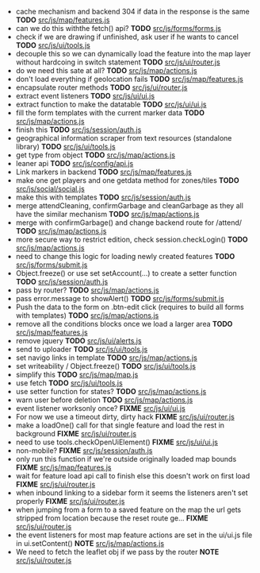 - cache mechanism and backend 304 if data in the response is the same __TODO__ [src/js/map/features.js](src/js/map/features.js)
- can we do this withthe fetch() api? __TODO__ [src/js/forms/forms.js](src/js/forms/forms.js)
- check if we are drawing if unfinished, ask user if he wants to cancel __TODO__ [src/js/ui/tools.js](src/js/ui/tools.js)
- decouple this so we can dynamically load the feature into the map layer without hardcoing in switch statement __TODO__ [src/js/ui/router.js](src/js/ui/router.js)
- do we need this sate at all? __TODO__ [src/js/map/actions.js](src/js/map/actions.js)
- don't load everything if geolocation fails __TODO__ [src/js/map/features.js](src/js/map/features.js)
- encapsulate router methods __TODO__ [src/js/ui/router.js](src/js/ui/router.js)
- extract event listeners __TODO__ [src/js/ui/ui.js](src/js/ui/ui.js)
- extract function to make the datatable __TODO__ [src/js/ui/ui.js](src/js/ui/ui.js)
- fill the form templates with the current marker data __TODO__ [src/js/map/actions.js](src/js/map/actions.js)
- finish this __TODO__ [src/js/session/auth.js](src/js/session/auth.js)
- geographical information scraper from text resources (standalone library) __TODO__ [src/js/ui/tools.js](src/js/ui/tools.js)
- get type from object __TODO__ [src/js/map/actions.js](src/js/map/actions.js)
- leaner api __TODO__ [src/js/config/api.js](src/js/config/api.js)
- Link markers in backend __TODO__ [src/js/map/features.js](src/js/map/features.js)
- make one get players and one getdata method for zones/tiles __TODO__ [src/js/social/social.js](src/js/social/social.js)
- make this with templates __TODO__ [src/js/session/auth.js](src/js/session/auth.js)
- merge attendCleaning, confirmGarbage and cleanGarbage as they all have the similar mechanism __TODO__ [src/js/map/actions.js](src/js/map/actions.js)
- merge with confirmGarbage() and change backend route for /attend/ __TODO__ [src/js/map/actions.js](src/js/map/actions.js)
- more secure way to restrict edition, check session.checkLogin() __TODO__ [src/js/map/actions.js](src/js/map/actions.js)
- need to change this logic for loading newly created features __TODO__ [src/js/forms/submit.js](src/js/forms/submit.js)
- Object.freeze() or use set setAccount(...) to create a setter function __TODO__ [src/js/session/auth.js](src/js/session/auth.js)
- pass by router? __TODO__ [src/js/map/actions.js](src/js/map/actions.js)
- pass error.message to showAlert() __TODO__ [src/js/forms/submit.js](src/js/forms/submit.js)
- Push the data to the form on .btn-edit click (requires to build all forms with templates) __TODO__ [src/js/map/actions.js](src/js/map/actions.js)
- remove all the conditions blocks once we load a larger area __TODO__ [src/js/map/features.js](src/js/map/features.js)
- remove jquery __TODO__ [src/js/ui/alerts.js](src/js/ui/alerts.js)
- send to uploader __TODO__ [src/js/ui/tools.js](src/js/ui/tools.js)
- set navigo links in template __TODO__ [src/js/map/actions.js](src/js/map/actions.js)
- set writeability / Object.freeze() __TODO__ [src/js/ui/tools.js](src/js/ui/tools.js)
- simplify this __TODO__ [src/js/map/map.js](src/js/map/map.js)
- use fetch __TODO__ [src/js/ui/tools.js](src/js/ui/tools.js)
- use setter function for states? __TODO__ [src/js/map/actions.js](src/js/map/actions.js)
- warn user before deletion __TODO__ [src/js/map/actions.js](src/js/map/actions.js)
- event listener worksonly once? __FIXME__ [src/js/ui/ui.js](src/js/ui/ui.js)
- For now we use a timeout dirty, dirty hack __FIXME__ [src/js/ui/router.js](src/js/ui/router.js)
- make a loadOne() call for that single feature and load the rest in background __FIXME__ [src/js/ui/router.js](src/js/ui/router.js)
- need to use tools.checkOpenUiElement() __FIXME__ [src/js/ui/ui.js](src/js/ui/ui.js)
- non-mobile? __FIXME__ [src/js/session/auth.js](src/js/session/auth.js)
- only run this function if we're outside originally loaded map bounds __FIXME__ [src/js/map/features.js](src/js/map/features.js)
- wait for feature load api call to finish else this doesn't work on first load __FIXME__ [src/js/ui/router.js](src/js/ui/router.js)
- when inbound linking to a sidebar form it seems the listeners aren't set properly __FIXME__ [src/js/ui/router.js](src/js/ui/router.js)
- when jumping from a form to a saved feature on the map the url gets stripped from location because the reset route ge... __FIXME__ [src/js/ui/router.js](src/js/ui/router.js)
- the event listeners for most map feature actions are set in the ui/ui.js file in ui.setContent() __NOTE__ [src/js/map/actions.js](src/js/map/actions.js)
- We need to fetch the leaflet obj if we pass by the router __NOTE__ [src/js/ui/router.js](src/js/ui/router.js)
